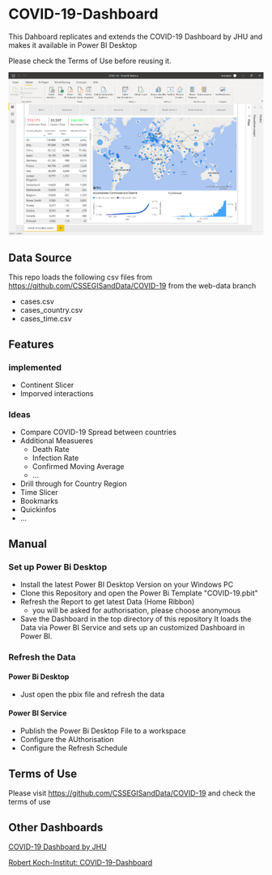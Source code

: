 # COVID-19-Dashboard

This Dahboard replicates and extends the COVID-19 Dashboard by JHU and makes it available in Power BI Desktop 

Please check the Terms of Use before reusing it.

![Image of Yaktocat](https://github.com/EED85/COVID-19-Dashboard/blob/master/files/Screenshot%20COVID-19%20Dashboard.png)



## Data Source

This repo loads the following csv files from https://github.com/CSSEGISandData/COVID-19 from the web-data branch

- cases.csv
- cases_country.csv
- cases_time.csv

## Features

### implemented

- Continent Slicer
- Imporved interactions

### Ideas

- Compare COVID-19 Spread between countries
- Additional Measueres
    - Death Rate
    - Infection Rate
    - Confirmed Moving Average
    - ...
- Drill through for Country Region
- Time Slicer
- Bookmarks
- Quickinfos
- ...

## Manual

### Set up Power Bi Desktop

- Install the latest Power BI Desktop Version on your Windows PC
- Clone this Repository and open the Power Bi Template "COVID-19.pbit"
- Refresh the Report to get latest Data (Home Ribbon)
    - you will be asked for authorisation, please choose anonymous
- Save the Dashboard in the top directory of this repository
It loads the Data via Power BI Service and sets up an customized Dashboard in Power BI.

### Refresh the Data

#### Power Bi Desktop

- Just open the pbix file and refresh the data

#### Power BI Service

- Publish the Power Bi Desktop File to a workspace
- Configure the AUthorisation
- Configure the Refresh Schedule 


## Terms of Use

Please visit https://github.com/CSSEGISandData/COVID-19 and check the terms of use

## Other Dashboards

[COVID-19 Dashboard by JHU](https://gisanddata.maps.arcgis.com/apps/opsdashboard/index.html#/bda7594740fd40299423467b48e9ecf6)


[Robert Koch-Institut: COVID-19-Dashboard](https://experience.arcgis.com/experience/478220a4c454480e823b17327b2bf1d4/page/page_1/)


